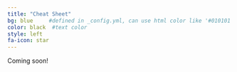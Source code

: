 ```yaml
---
title: "Cheat Sheet"
bg: blue     #defined in _config.yml, can use html color like '#010101'
color: black  #text color
style: left
fa-icon: star
---
```


Coming soon!